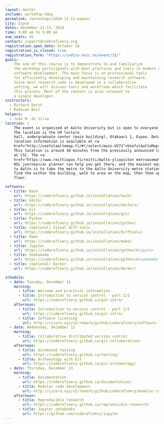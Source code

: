 ```yaml
---
layout: master
include: workshop-3day
permalink: /workshops/2018-12-11-espoo/
city: Espoo
dates: December 11-13, 2018
time: 9:00 am to 5:00 pm
num_seats: 45
contact: support@coderefinery.org
registration_open_date: October 18
registration_is_closed: true
registration_form: "https://indico.neic.no/event/32/"
goals:
    The aim of this course is to demonstrate to and familiarize
    the workshop participants with best practices and tools in modern research
    software development. The main focus is on professional tools
    for efficiently developing and maintaining research software.
    Since most research code is developed in a collaborative
    setting, we will discuss tools and workflows which facilitate
    this process. Most of the content is also relevant to
    a single developer.
instructors:
  - Richard Darst
  - Radovan Bast
helpers:
  - João M. da Silva
location: |
    The event is organized at Aalto University but is open to everyone. 
    The location is the U9 lecture
    hall, undergraduate center (main building), Otakaari 1, Espoo. Detailed
    location information is available at <a
    href="http://usefulaaltomap.fi/#!/select/main-U271">UsefulAaltoMap</a>.
    This location is around 10 minutes from the previously announced location
    at CSC. The <a
    href="https://www.reittiopas.fi/reitti/Aalto-yliopiston metroasema%2C Espoo%3A%3A60.1846%2C24.82554/Aalto%20undergraduate%20center,%20U271:%20U9%3A%3A60.187119%2C24.82928">
    HSL journey</a> planner can help you get there, and the easiest way to get
    to Aalto is to take the metro to the Aalto University metro station. To
    find the within the building, walk to area on the map, then then up to the second
    floor.

software:
  - title: Bash
    url: https://coderefinery.github.io/installation/bash/
  - title: Editor
    url: https://coderefinery.github.io/installation/editors/
  - title: Git
    url: https://coderefinery.github.io/installation/git/
  - title: Python
    url: https://coderefinery.github.io/installation/python/
  - title: (optional) Visual diff tools
    url: https://coderefinery.github.io/installation/difftools/
  - title: Make
    url: https://coderefinery.github.io/installation/make/
  - title: Jupyter
    url: https://coderefinery.github.io/installation/python/#jupyter
  - title: Snakemake
    url: https://coderefinery.github.io/installation/python/#snakemake
  - title: (optional) Docker
    url: https://coderefinery.github.io/installation/docker/

schedule:
  - date: Tuesday, December 11
    morning:
      - title: Welcome and practical information
      - title: Introduction to version control - part 1/2 
        url: https://coderefinery.github.io/git-intro/
    afternoon:
      - title: Introduction to version control - part 2/2 
        url: https://coderefinery.github.io/git-intro/
      - title: Software licensing
        url: http://cicero.xyz/v2/remark/github/coderefinery/software-licensing/master/talk.md/
  - date: Wednesday, December 12
    morning:
      - title: Collaborative distributed version control
        url: https://coderefinery.github.io/git-collaborative/
    afternoon:
      - title: Automated testing 
        url: https://coderefinery.github.io/testing/
      - title: Archaeology with Git
        url: https://coderefinery.github.io/git-archaeology/
  - date: Thursday, December 13
    morning:
      - title: Documentation 
        url: https://coderefinery.github.io/documentation/
      - title: Modular code development 
        url: http://cicero.xyz/v2/remark/github/coderefinery/modular-code-development/master/talk.md/
    afternoon:
      - title: Reproducible research 
        url: https://coderefinery.github.io/reproducible-research/
      - title: Jupyter notebooks 
        url: https://github.com/coderefinery/jupyter
---
```

